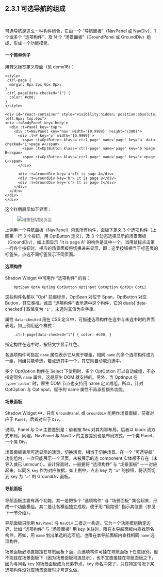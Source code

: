 2.3.1 可选导航的组成
----------------------

&nbsp;

可选导航是这么一种构件组合，它由一个 “导航面板”（NavPanel 或 NavDiv）、1 个或多个 “选项构件”，及 N 个 “场景面板”（GroundPanel 或 GroundDiv）组成，形成一个功能模组。

#### 一个简单例子

用转义标签定义界面（见 demo16）：

```
<style>
.ctrl-page {
  margin: 0px 2px 0px 0px;
}
.ctrl-page[data-checked="1"] {
  color: #c00;
}
</style>

<div id="react-container" style="visibility:hidden; position:absolute; left:0px; top:0px">
<div :t=BodyPanel key='body'>
  <div :t=Panel key='top'>
    <div :t=NavPanel key='nav' width='{0.9999}' height='{200}'>
      <div :t=P key='p' width='{0.9999}'>
        <span :t=OptButton klass='ctrl-page' name='page' key='a' data-checked='1'>page A</span>
        <span :t=OptButton klass='ctrl-page' name='page' key='b'>page B</span>
        <span :t=OptButton klass='ctrl-page' name='page' key='c'>page C</span>
      </div>
      
      <div :t=GroundDiv key='a'>It is page A</div>
      <div :t=GroundDiv key='b'> It is page B</div>
      <div :t=GroundDiv key='c'> It is page C</div>
    </div>
  </div>
</div>
</div>
```

这个样例展示如下界面：

> ![用按钮切换页面](md/res/button_nav_panel.png)

上例用一个导航面板（NavPanel）包含所有构件，面板下定义 3 个选项构件（上图第一行 3 个按钮，用 OptButton 定义），及 3 个动态选择显示的场景面板（GroundDiv），如上图显示 "It is page A" 的构件是其中一个。当用鼠标点击第一行各个按钮时，相应的场景面板将切换进来显示，即：这里按钮相当于标签页的标签头，点选不同标签显示不同页面。

#### 选项构件

Shadow Widget 中可用作 “选项构件” 的有：

```
    OptSpan OptA OptImg OptButton OptInput OptOption OptDiv OptLi
```

这些构件名都以 "Opt" 前缀标示，OptSpan 对应于 Span，OptButton 对应 Button，其它类推。点击 “选项构件” 表示选中这个构件，它的 duals['data-checked'] 取值变为 `'1'`，未选时其值为空字串。

属性 `data-checked` 用在 CSS 定义中，可描述选项构件在选中与未选中时的界面表现，如上例用这个样式：
```
    .ctrl-page[data-checked="1"] { color: #c00; }
``` 
指定构件在选中时，按钮文字显示红色。

各选项构件可指定 `name` 属性表示它从属于哪组，相同 `name` 的多个选项构件成为一组，同组只能单选，若点选其中一个，其它则自动取消选中。

多个 OptOption 构件在 Select 下使用时，多个 OptOption 可以自动成组，不必指定同名 `name` 属性，这是原生 DOM 就支持的。另外，当 OptInput 在 `type='radio'` 时，原生 DOM 节点也支持用 name 定义成组。所以，针对 OptOption 与 OptInput，赋予的 name 属性不再承担额外功能。

#### 场景面板

Shadow Widget 中，只有 `GroundPanel` 或 `GroundDiv` 能用作场景面板，前者对应于 `Panel`，后者对应于 `Div`。

说明，Panel 与 Div 主要差别是：前者按 flex 对其内容布局，后者以 block 流方式布局。同理，NavPanel 与 NavDiv 的主要差别也是布局方式，一个类 Panel，一个类 Div。

场景面板表示可选显示的活页，切换活页，相当于切换场景。在一个 “可选导航” 功能组内，一次只能展示一个活页，未被展示的连 component 实体都不存在（未导入或已 unmount）。设计界面时，一般要将 “选项构件” 与 “场景面板” 一一对应起来，以同名 `key` 作为对应依据，如上例中，点击 key 为 `"a"` 的按钮，将活页切到 key 为 `"a"` 的 GroundDiv 面板。

#### 导航面板

导航面板主要有两个功能，其一是把多个 “选项构件” 与 “场景面板” 集合起来，形成一个功能模组，其二是让各模组独立成段，便于用 “段路径” 指示其位置（参见下一节介绍）。

导航面板只能用 `NavPanel` 与 `NavDiv` 二者之一构造，它为一个功能模组确定边界，比如 “选项构件” 与 “场景面板” 用 key 关联时，限在本导航面板内查找同名构件。再如，用 `name` 划出单选的选项组，也限在本导航面板内查找相同 `name` 选项构件。

场景面板必须直接挂在导航面板下面，而选项构件可挂在导航面板下任意级别，但不能挂在场景面板下（因为场景面板可选显示），也不宜直接挂在导航面板之下，因为与同名 key 的场景面板成为兄弟节点，key 命名冲突了，只在特定情况下某选项构件没对应场景面板时才可这么做。

&nbsp;
